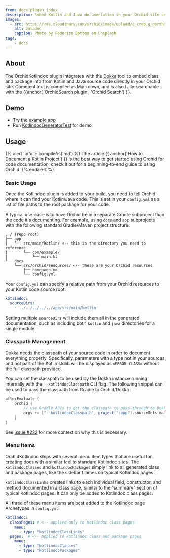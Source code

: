 ```yaml
---
from: docs.plugin_index
description: Embed Kotlin and Java documentation in your Orchid site using Dokka.
images:
  - src: https://res.cloudinary.com/orchid/image/upload/c_crop,g_north,h_1402,w_2666/c_scale,e_blur:150,w_300/v1550346159/plugins/kotlindoc.jpg
    alt: Javadoc
    caption: Photo by Federico Bottos on Unsplash
tags:
    - docs
---
```


## About

The OrchidKotlindoc plugin integrates with the [Dokka](https://github.com/Kotlin/dokka) tool to embed class and package 
info from Kotlin and Java source code directly in your Orchid site. Comment text is compiled as Markdown, and is also 
fully-searchable with the {{anchor('OrchidSearch plugin', 'Orchid Search') }}.

## Demo

- Try the [example app](https://github.com/JavaEden/OrchidTutorials/tree/master/kotlin-site)
- Run [KotlindocGeneratorTest](https://github.com/JavaEden/Orchid/blob/dev/plugins/OrchidKotlindoc/src/test/kotlin/com/eden/orchid/kotlindoc/NewKotlindocGeneratorTest.kt) for demo

## Usage

{% alert 'info' :: compileAs('md') %}
The article {{ anchor('How to Document a Kotlin Project') }} is the best way to get started using Orchid for code 
documentation, check it out for a beginning-to-end guide to using Orchid.
{% endalert %}

### Basic Usage

Once the Kotlindoc plugin is added to your build, you need to tell Orchid where it can find your Kotlin/Java code. This 
is set in your `config.yml` as a list of file paths to the root package for your code. 

A typical use-case is to have Orchid be in a separate Gradle subproject than the code it's documenting. For example, 
using `docs` and `app` subprojects with the following standard Gradle/Maven project structure:

```text
. / (repo root)
├── app
|   └── src/main/kotlin/ <-- this is the directory you need to reference
|       └── com/example/
|           └── main.kt
└── docs
    └── src/orchid/resources/ <-- these are your Orchid resources
        ├── homepage.md
        └── config.yml
```

Your `config.yml` can specify a relative path from your Orchid resources to your Kotlin code source root:

```yaml
kotlindoc:
  sourceDirs:
    - './../../../../app/src/main/kotlin'
```

Setting multiple `sourceDirs` will include them all in the generated documentation, such as including both `kotlin` and 
`java` directories for a single module.

### Classpath Management

Dokka needs the classpath of your source code in order to document everything properly. Specifically, parameters with a 
type not in your sources and not part of the Kotlin stdlib will be displayed as `<ERROR CLASS>` without the full 
classpath provided.

You can set the classpath to be used by the Dokka instance running internally with the `--kotlindocClasspath` CLI flag.
The following snippet can be used to pass the classpath from Gradle to Orchid/Dokka:

```groovy
afterEvaluate {
    orchid {
        // use Gradle APIs to get the classpath to pass-through to Dokka
        args += ["--kotlindocClasspath", project(":app").sourceSets.main.runtimeClasspath.getAsPath()]
    }
}
```

See [issue #222](https://github.com/JavaEden/Orchid/issues/222) for more context on why this is necessary.

### Menu Items

OrchidKotlindoc ships with several menu item types that are useful for creating docs with a similar feel to standard 
Kotlindoc sites. The `kotlindocClasses` and `kotlindocPackages` simply link to all generated class and package pages, 
like the sidebar frames on typical Kotlindoc pages. 

`kotlindocClassLinks` creates links to each individual field, constructor, and method documented in a class page, 
similar to the "summary" section of typical Kotlindoc pages. It can only be added to Kotlindoc class pages.

All three of these menu items are best added to the Kotlindoc page Archetypes in `config.yml`:

```yaml
kotlindoc:
  classPages: # <-- applied only to Kotlindoc class pages
    menu:
      - type: "kotlindocClassLinks"
  pages:  # <-- applied to Kotlindoc class and package pages
    menu:
      - type: "kotlindocClasses"
      - type: "kotlindocPackages"
```
